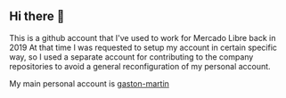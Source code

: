 ## Hi there 👋

<!--
**gastonmartin77/gastonmartin77** is a ✨ _special_ ✨ repository because its `README.md` (this file) appears on your GitHub profile.

Here are some ideas to get you started:

- 🔭 I’m currently working on ...
- 🌱 I’m currently learning ...
- 👯 I’m looking to collaborate on ...
- 🤔 I’m looking for help with ...
- 💬 Ask me about ...
- 📫 How to reach me: ...
- 😄 Pronouns: ...
- ⚡ Fun fact: ...
-->

This is a github account that I've used to work for Mercado Libre back in 2019
At that time I was requested to setup my account in certain specific way, so I used a separate account for contributing to the company repositories to avoid a general reconfiguration of my personal account. 

My main personal account is [gaston-martin](https://github.com/gaston-martin)


